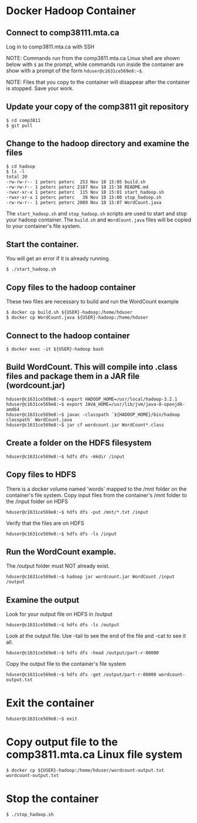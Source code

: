 # Docker Hadoop Container

## Connect to comp38111.mta.ca
Log in to comp3811.mta.ca with SSH

NOTE: Commands run from the comp3811.mta.ca Linux shell are shown below with 
`$` as the prompt, while commands run inside the container are show with
a prompt of the form `hduser@c1631ce569e8:~$`.

NOTE: Files that you copy to the container will disappear after the container is stopped. Save your work.

## Update your copy of the comp3811 git repository
```
$ cd comp3811
$ git pull
```

## Change to the hadoop directory and examine the files
```
$ cd hadoop
$ ls -l
total 20
-rw-rw-r-- 1 peterc peterc  253 Nov 18 15:05 build.sh
-rw-rw-r-- 1 peterc peterc 2187 Nov 18 15:38 README.md
-rwxr-xr-x 1 peterc peterc  115 Nov 18 15:01 start_hadoop.sh
-rwxr-xr-x 1 peterc peterc   38 Nov 18 15:00 stop_hadoop.sh
-rw-rw-r-- 1 peterc peterc 2089 Nov 18 15:07 WordCount.java
```

The `start_hadoop.sh` and `stop_hadoop.sh` scripts are used to start and stop your hadoop container.
The `build.sh` and `WordCount.java` files will be copied to your container's file system.

## Start the container.
You will get an error if it is already running.
```
$ ./start_hadoop.sh
```

## Copy files to the hadoop container
These two files are necessary to build and run the WordCount example
```
$ docker cp build.sh ${USER}-hadoop:/home/hduser
$ docker cp WordCount.java ${USER}-hadoop:/home/hduser
```

## Connect to the hadoop container
```
$ docker exec -it ${USER}-hadoop bash
```

## Build WordCount. This will compile into .class files and package them in a JAR file (wordcount.jar)
```
hduser@c1631ce569e8:~$ export HADOOP_HOME=/usr/local/hadoop-3.2.1
hduser@c1631ce569e8:~$ export JAVA_HOME=/usr/lib/jvm/java-8-openjdk-amd64
hduser@c1631ce569e8:~$ javac -classpath `${HADOOP_HOME}/bin/hadoop classpath` WordCount.java
hduser@c1631ce569e8:~$ jar cf wordcount.jar WordCount*.class
```

## Create a folder on the HDFS filesystem
```
hduser@c1631ce569e8:~$ hdfs dfs -mkdir /input
```

## Copy files to HDFS

There is a docker volume named 'words' mapped to the /mnt folder on the container's file system.
Copy input files from the container's /mnt folder to the /input folder on HDFS
```
hduser@c1631ce569e8:~$ hdfs dfs -put /mnt/*.txt /input
```

Verify that the files are on HDFS
```
hduser@c1631ce569e8:~$ hdfs dfs -ls /input
```

## Run the WordCount example. 
The /output folder must NOT already exist.
```
hduser@c1631ce569e8:~$ hadoop jar wordcount.jar WordCount /input /output
```

## Examine the output
Look for your output file on HDFS in /output
```
hduser@c1631ce569e8:~$ hdfs dfs -ls /output
```

Look at the output file. Use -tail to see the end of the file and -cat to see it all.
```
hduser@c1631ce569e8:~$ hdfs dfs -head /output/part-r-00000
```

Copy the output file to the container's file system
```
hduser@c1631ce569e8:~$ hdfs dfs -get /output/part-r-00000 wordcount-output.txt
```

# Exit the container
```
hduser@c1631ce569e8:~$ exit
```

# Copy output file to the comp3811.mta.ca Linux file system
```
$ docker cp ${USER}-hadoop:/home/hduser/wordcount-output.txt wordcount-output.txt
```

# Stop the container
```
$ ./stop_hadoop.sh
```

